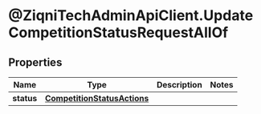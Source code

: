 # @ZiqniTechAdminApiClient.UpdateCompetitionStatusRequestAllOf

## Properties

Name | Type | Description | Notes
------------ | ------------- | ------------- | -------------
**status** | [**CompetitionStatusActions**](CompetitionStatusActions.md) |  | 


